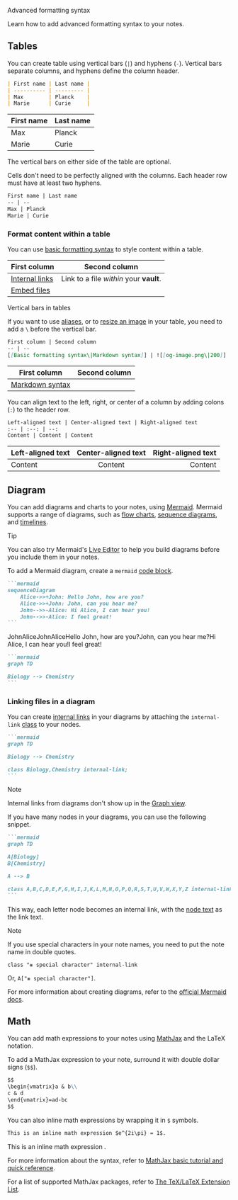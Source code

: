 Advanced formatting syntax

Learn how to add advanced formatting syntax to your notes.

## Tables

You can create table using vertical bars (`|`) and hyphens (`-`). Vertical bars separate columns, and hyphens define the column header.

```md
| First name | Last name |
| ---------- | --------- |
| Max        | Planck    |
| Marie      | Curie     |
```

|First name|Last name|
|---|---|
|Max|Planck|
|Marie|Curie|

The vertical bars on either side of the table are optional.

Cells don't need to be perfectly aligned with the columns. Each header row must have at least two hyphens.

```md
First name | Last name
-- | --
Max | Planck
Marie | Curie
```

### Format content within a table

You can use [basic formatting syntax](https://help.obsidian.md/Editing+and+formatting/Basic+formatting+syntax) to style content within a table.

|First column|Second column|
|---|---|
|[Internal links](https://help.obsidian.md/Linking+notes+and+files/Internal+links)|Link to a file _within_ your **vault**.|
|[Embed files](https://help.obsidian.md/Linking+notes+and+files/Embed+files)||

Vertical bars in tables

If you want to use [aliases](https://help.obsidian.md/Linking+notes+and+files/Aliases), or to [resize an image](https://help.obsidian.md/Editing+and+formatting/Basic+formatting+syntax#External%20images) in your table, you need to add a `\` before the vertical bar.

```md
First column | Second column
-- | --
[[Basic formatting syntax\|Markdown syntax]] | ![[og-image.png\|200]]
```

|First column|Second column|
|---|---|
|[Markdown syntax](https://help.obsidian.md/Editing+and+formatting/Basic+formatting+syntax)||

You can align text to the left, right, or center of a column by adding colons (`:`) to the header row.

```md
Left-aligned text | Center-aligned text | Right-aligned text
:-- | :--: | --:
Content | Content | Content
```

|Left-aligned text|Center-aligned text|Right-aligned text|
|:--|:-:|--:|
|Content|Content|Content|

## Diagram

You can add diagrams and charts to your notes, using [Mermaid](https://mermaid-js.github.io/). Mermaid supports a range of diagrams, such as [flow charts](https://mermaid.js.org/syntax/flowchart.html), [sequence diagrams](https://mermaid.js.org/syntax/sequenceDiagram.html), and [timelines](https://mermaid.js.org/syntax/timeline.html).

Tip

You can also try Mermaid's [Live Editor](https://mermaid-js.github.io/mermaid-live-editor) to help you build diagrams before you include them in your notes.

To add a Mermaid diagram, create a `mermaid` [code block](https://help.obsidian.md/Editing+and+formatting/Basic+formatting+syntax#Code%20blocks).

````md
```mermaid
sequenceDiagram
    Alice->>+John: Hello John, how are you?
    Alice->>+John: John, can you hear me?
    John-->>-Alice: Hi Alice, I can hear you!
    John-->>-Alice: I feel great!
```
````

JohnAliceJohnAliceHello John, how are you?John, can you hear me?Hi Alice, I can hear you!I feel great!

````md
```mermaid
graph TD

Biology --> Chemistry
```
````

### Linking files in a diagram

You can create [internal links](https://help.obsidian.md/Linking+notes+and+files/Internal+links) in your diagrams by attaching the `internal-link` [class](https://mermaid.js.org/syntax/flowchart.html#classes) to your nodes.

````md
```mermaid
graph TD

Biology --> Chemistry

class Biology,Chemistry internal-link;
```
````

Note

Internal links from diagrams don't show up in the [Graph view](https://help.obsidian.md/Plugins/Graph+view).

If you have many nodes in your diagrams, you can use the following snippet.

````md
```mermaid
graph TD

A[Biology]
B[Chemistry]

A --> B

class A,B,C,D,E,F,G,H,I,J,K,L,M,N,O,P,Q,R,S,T,U,V,W,X,Y,Z internal-link;
```
````

This way, each letter node becomes an internal link, with the [node text](https://mermaid.js.org/syntax/flowchart.html#a-node-with-text) as the link text.

Note

If you use special characters in your note names, you need to put the note name in double quotes.

```
class "⨳ special character" internal-link
```

Or, `A["⨳ special character"]`.

For more information about creating diagrams, refer to the [official Mermaid docs](https://mermaid.js.org/intro/).

## Math

You can add math expressions to your notes using [MathJax](http://docs.mathjax.org/en/latest/basic/mathjax.html) and the LaTeX notation.

To add a MathJax expression to your note, surround it with double dollar signs (`$$`).

```md
$$
\begin{vmatrix}a & b\\
c & d
\end{vmatrix}=ad-bc
$$
```

You can also inline math expressions by wrapping it in `$` symbols.

```md
This is an inline math expression $e^{2i\pi} = 1$.
```

This is an inline math expression .

For more information about the syntax, refer to [MathJax basic tutorial and quick reference](https://math.meta.stackexchange.com/questions/5020/mathjax-basic-tutorial-and-quick-reference).

For a list of supported MathJax packages, refer to [The TeX/LaTeX Extension List](http://docs.mathjax.org/en/latest/input/tex/extensions/index.html).
